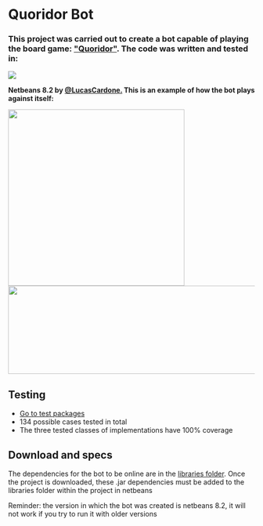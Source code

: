 # Quoridor Bot
<h3>This project was carried out to create a bot capable of playing the board game: <a href = "https://es.wikipedia.org/wiki/Quoridor">"Quoridor"</a>. The code was written and tested in:</h3>

<div style="display: inline_block">
   <img align = "auto" src = "https://img.shields.io/badge/Java-ED8B00?style=for-the-badge&logo=java&logoColor=white">
   <p align = "auto"><b>Netbeans 8.2 by <a href = "https://github.com/lucascardone">@LucasCardone.</a> This is an example of how the bot plays against itself:</b></p>
</div>
<div style="display: inline_block">
  <img align = "auto" height="360" width= "360" src="https://user-images.githubusercontent.com/89162737/170126118-2f98b09c-070f-4e05-83b2-f324937db91f.gif"/>
  <img align = "top" height="180" width= "600" src="https://github-readme-stats.vercel.app/api/top-langs/?username=lucascardone&layout=compact&langs_count=7&theme=dark"/>
</div>

## Testing
- <a href = "https://github.com/lucascardone/EDA_Challenge/tree/master/test/test">Go to test packages</a>
- 134 possible cases tested in total
- The three tested classes of implementations have 100% coverage

## Download and specs
<p>The dependencies for the bot to be online are in the <a href = "https://github.com/lucascardone/EDA_Challenge/tree/master/libraries">libraries folder</a>. Once the project is downloaded, these .jar dependencies must be added to the libraries folder within the project in netbeans</p>
<p>Reminder: the version in which the bot was created is netbeans 8.2, it will not work if you try to run it with older versions</p>

